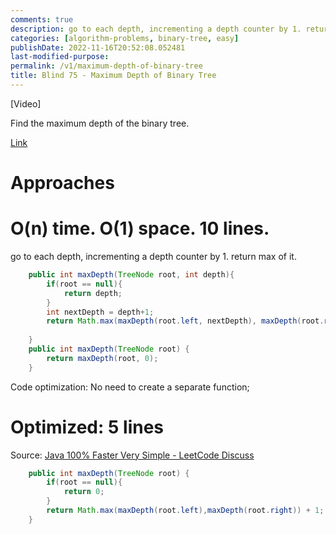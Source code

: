 ```yaml
---
comments: true
description: go to each depth, incrementing a depth counter by 1. return max of it.
categories: [algorithm-problems, binary-tree, easy]
publishDate: 2022-11-16T20:52:08.052481
last-modified-purpose:
permalink: /v1/maximum-depth-of-binary-tree
title: Blind 75 - Maximum Depth of Binary Tree
---
```


[Video]

Find the maximum depth of the binary tree.

[Link](https://leetcode.com/problems/maximum-depth-of-binary-tree/)

# Approaches
# O(n) time. O(1) space. 10 lines.

go to each depth, incrementing a depth counter by 1. return max of it.

```java
    public int maxDepth(TreeNode root, int depth){
        if(root == null){
            return depth;
        }
        int nextDepth = depth+1;
        return Math.max(maxDepth(root.left, nextDepth), maxDepth(root.right,nextDepth));
        
    }
    public int maxDepth(TreeNode root) {
        return maxDepth(root, 0);
    }
```

Code optimization: No need to create a separate function;

# Optimized: 5 lines

Source: [Java 100% Faster Very Simple - LeetCode Discuss](https://leetcode.com/problems/maximum-depth-of-binary-tree/discuss/2803516/Java-100-Faster-Very-Simple)

```java
    public int maxDepth(TreeNode root) {
        if(root == null){
            return 0;
        }
        return Math.max(maxDepth(root.left),maxDepth(root.right)) + 1;
    }
```